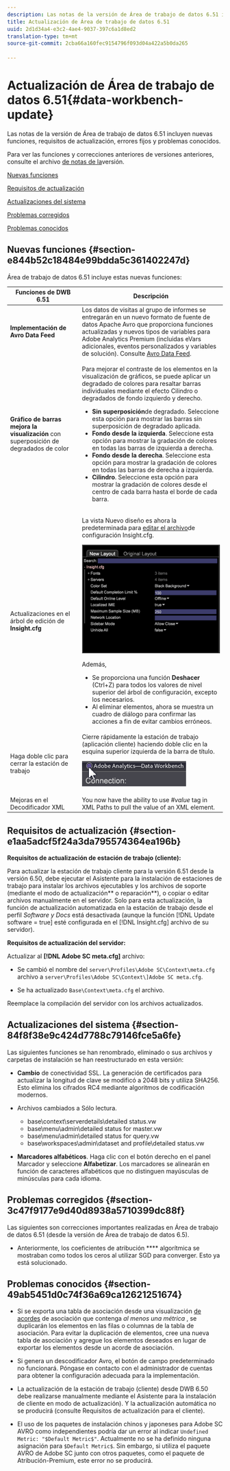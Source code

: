 ```yaml
---
description: Las notas de la versión de Área de trabajo de datos 6.51 incluyen nuevas funciones, requisitos de actualización, errores fijos y problemas conocidos.
title: Actualización de Área de trabajo de datos 6.51
uuid: 2d1d34a4-e3c2-4ae4-9037-397c6a1d8ed2
translation-type: tm+mt
source-git-commit: 2cba66a160fec9154796f093d04a422a5b0da265

---
```



# Actualización de Área de trabajo de datos 6.51{#data-workbench-update}

Las notas de la versión de Área de trabajo de datos 6.51 incluyen nuevas funciones, requisitos de actualización, errores fijos y problemas conocidos.

Para ver las funciones y correcciones anteriores de versiones anteriores, consulte el archivo [de notas de la](https://docs.adobe.com/content/help/en/data-workbench/using/release-notes/release-notes.html)versión.

[Nuevas funciones](../../home/c-release-notes-insight/c-6-51.md#section-e844b52c18484e99bdda5c361402247d)

[Requisitos de actualización ](../../home/c-release-notes-insight/c-6-51.md#section-e1aa5adcf5f24a3da795574364ea196b)

[Actualizaciones del sistema](../../home/c-release-notes-insight/c-6-51.md#section-84f8f38e9c424d7788c79146fce5a6fe)

[Problemas corregidos](../../home/c-release-notes-insight/c-6-51.md#section-3c47f9177e9d40d8938a5710399dc88f)

[Problemas conocidos](../../home/c-release-notes-insight/c-6-51.md#section-49ab5451d0c74f36a69ca12621251674)

## Nuevas funciones {#section-e844b52c18484e99bdda5c361402247d}

Área de trabajo de datos 6.51 incluye estas nuevas funciones:

<table id="table_9305F30AEF5D49B2B052D1E7C9570D2C"> 
 <thead> 
  <tr> 
   <th colname="col1" class="entry"><b>Funciones de DWB 6.51 </b> </th> 
   <th colname="col2" class="entry"> Descripción </th> 
  </tr>
 </thead>
 <tbody> 
  <tr> 
   <td colname="col1"><b>Implementación de Avro Data Feed</b> </td> 
   <td colname="col2">Los datos de visitas al grupo de informes se entregarán en un nuevo formato de fuente de datos Apache Avro que proporciona funciones actualizadas y nuevos tipos de variables para Adobe Analytics Premium (incluidas eVars adicionales, eventos personalizados y variables de solución). Consulte <a href="https://docs.adobe.com/content/help/en/data-workbench/using/dataset/log-proc-config-file/c-log-sources.html#section-9a824b4c3d5549e7952a7111232035b2" format="https" scope="external"> Avro Data Feed</a>. </td> 
  </tr> 
  <tr> 
   <td colname="col1"><b>Gráfico de barras mejora la visualización</b> con superposición de degradados de color </td> 
   <td colname="col2"> <p>Para mejorar el contraste de los elementos en la visualización de gráficos, se puede aplicar un degradado de colores para resaltar barras individuales mediante el efecto Cilindro o degradados de fondo izquierdo y derecho. </p> 
    <ul id="ul_04C17524FE904F1CA6AE9B18F50551A9"> 
     <li id="li_D5F3B808F6BD4413A985EAC72EB89D5D"><b>Sin superposición</b>de degradado. Seleccione esta opción para mostrar las barras sin superposición de degradado aplicada. </li> 
     <li id="li_EF26B82D206643419948BD83ACF8A115"><b>Fondo desde la izquierda</b>. Seleccione esta opción para mostrar la gradación de colores en todas las barras de izquierda a derecha. </li> 
     <li id="li_3D5BE49CEC1748F68944AD2ABEFD7B23"><b>Fondo desde la derecha</b>. Seleccione esta opción para mostrar la gradación de colores en todas las barras de derecha a izquierda. </li> 
     <li id="li_2CA78F34D2F44A29BE8FD53334E0DB24"><b>Cilindro</b>. Seleccione esta opción para mostrar la gradación de colores desde el centro de cada barra hasta el borde de cada barra. </li> 
    </ul> </td> 
  </tr> 
  <tr> 
   <td colname="col1">Actualizaciones en el árbol de edición de <b>Insight.cfg</b> </td> 
   <td colname="col2"> <p>La vista Nuevo diseño es ahora la predeterminada para <a href="https://docs.adobe.com/content/help/en/data-workbench/using/client/c-insght-config-param.html" format="https" scope="external"> editar el archivo</a>de configuración Insight.cfg. </p><img placement="break" id="image_898F9FC38F404DE19076CAA48AFBE673" src="assets/config_tree_new_layout.png" /> <p>Además, 
     <ul id="ul_9484D81C1F5A48CCBFC77204B60E3650"> 
      <li id="li_574CA325411C4482B759E60F453C15BC">Se proporciona una función <b>Deshacer</b> (Ctrl+Z) para todos los valores de nivel superior del árbol de configuración, excepto los necesarios. </li> 
      <li id="li_91B8F8F12FA847FDACBB9690B9F97793">Al eliminar elementos, ahora se muestra un cuadro de diálogo para confirmar las acciones a fin de evitar cambios erróneos. </li> 
     </ul> </p> </td> 
  </tr> 
  <tr> 
   <td colname="col1"> Haga doble clic para cerrar la estación de trabajo </td> 
   <td colname="col2">Cierre rápidamente la estación de trabajo (aplicación cliente) haciendo doble clic en la esquina superior izquierda de la barra de título. <p><img placement="break" id="image_DA1E5A6C7C404F0F9140077076D99224" src="assets/6_51_app_close.png" /> </p> </td> 
  </tr> 
  <tr> 
   <td colname="col1"> Mejoras en el Decodificador XML </td> 
   <td colname="col2">You now have the ability to use <i>#value</i> tag in XML Paths to pull the value of an XML element. </td> 
  </tr> 
 </tbody> 
</table>

## Requisitos de actualización {#section-e1aa5adcf5f24a3da795574364ea196b}

**Requisitos de actualización de estación de trabajo (cliente):**

Para actualizar la estación de trabajo cliente para la versión 6.51 desde la versión 6.50, debe ejecutar el Asistente para la instalación de estaciones de trabajo para instalar los archivos ejecutables y los archivos de soporte (mediante el modo de actualización** o reparación**), o copiar o editar archivos manualmente en el servidor. Solo para esta actualización, la función de actualización automatizada en la estación de trabajo desde el perfil *Software y Docs* está desactivada (aunque la función [!DNL Update software = true] esté configurada en el [!DNL Insight.cfg] archivo de su servidor).

**Requisitos de actualización del servidor:**

Actualizar al **[!DNL Adobe SC meta.cfg]** archivo:

* Se cambió el nombre del `server\Profiles\Adobe SC\Context\meta.cfg` archivo a `server\Profiles\Adobe SC\Context\]Adobe SC meta.cfg`.

* Se ha actualizado `Base\Context\meta.cfg` el archivo.

Reemplace la compilación del servidor con los archivos actualizados.

## Actualizaciones del sistema {#section-84f8f38e9c424d7788c79146fce5a6fe}

Las siguientes funciones se han renombrado, eliminado o sus archivos y carpetas de instalación se han reestructurado en esta versión:

* **Cambio** de conectividad SSL. La generación de certificados para actualizar la longitud de clave se modificó a 2048 bits y utiliza SHA256. Esto elimina los cifrados RC4 mediante algoritmos de codificación modernos.
* Archivos cambiados a Sólo lectura.

   * base\context\serverdetails\detailed status.vw
   * base\menu\admin\detailed status for master.vw
   * base\menu\admin\detailed status for query.vw
   * base\workspaces\admin\dataset and profile\detailed status.vw

* **Marcadores alfabéticos**. Haga clic con el botón derecho en el panel Marcador y seleccione **Alfabetizar**. Los marcadores se alinearán en función de caracteres alfabéticos que no distinguen mayúsculas de minúsculas para cada idioma.

## Problemas corregidos {#section-3c47f9177e9d40d8938a5710399dc88f}

Las siguientes son correcciones importantes realizadas en Área de trabajo de datos 6.51 (desde la versión de Área de trabajo de datos 6.5).

* Anteriormente, los coeficientes de atribución **** algorítmica se mostraban como todos los ceros al utilizar SGD para converger. Esto ya está solucionado.

## Problemas conocidos {#section-49ab5451d0c74f36a69ca12621251674}

* Si se exporta una tabla de asociación desde una visualización [de acordes](/help/home/c-get-started/c-analysis-vis/associations-chord.md) de asociación que contenga *al menos una métrica* , se duplicarán los elementos en las filas o columnas de la tabla de asociación. Para evitar la duplicación de elementos, cree una nueva tabla de asociación y agregue los elementos deseados en lugar de exportar los elementos desde un acorde de asociación.

* Si genera un descodificador Avro, el botón de campo predeterminado no funcionará. Póngase en contacto con el administrador de cuentas para obtener la configuración adecuada para la implementación.
* La actualización de la estación de trabajo (cliente) desde DWB 6.50 debe realizarse manualmente mediante el Asistente para la instalación de cliente en modo de actualización). Y la actualización automática no se producirá (consulte Requisitos de actualización para el cliente).
* El uso de los paquetes de instalación chinos y japoneses para Adobe SC AVRO como independientes podría dar un error al indicar `Undefined Metric: "$Default Metric$"`. Actualmente no se ha definido ninguna asignación para `$Default Metric$`. Sin embargo, si utiliza el paquete AVRO de Adobe SC junto con otros paquetes, como el paquete de Atribución-Premium, este error no se producirá.
